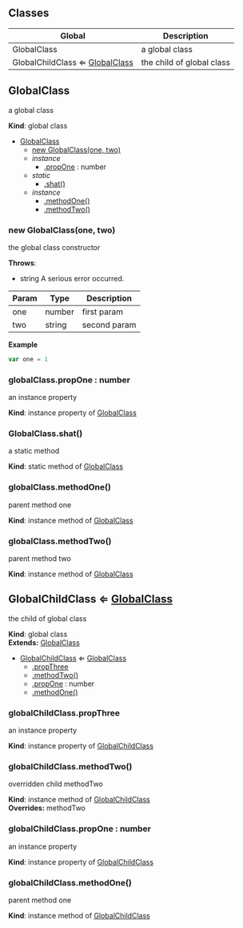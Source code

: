 
## Classes
Global | Description
------ | -----------
GlobalClass | a global class
GlobalChildClass ⇐ [GlobalClass](#markdown-header-new-globalclassone-two) | the child of global class

## GlobalClass
a global class

**Kind**: global class  

* [GlobalClass](#markdown-header-globalclass)
    * [new GlobalClass(one, two)](#markdown-header-new-globalclassone-two)
    * _instance_
        * [.propOne](#markdown-header-globalclasspropone-number) : number
    * _static_
        * [.shat()](#markdown-header-globalclassshat)
    * _instance_
        * [.methodOne()](#markdown-header-globalclassmethodone)
        * [.methodTwo()](#markdown-header-globalclassmethodtwo)

### new GlobalClass(one, two)
the global class constructor

**Throws**:

- string A serious error occurred.


| Param | Type | Description |
| --- | --- | --- |
| one | number | first param |
| two | string | second param |

**Example**  
```js
var one = 1
```
### globalClass.propOne : number
an instance property

**Kind**: instance property of [GlobalClass](#markdown-header-new-globalclassone-two)  
### GlobalClass.shat()
a static method

**Kind**: static method of [GlobalClass](#markdown-header-new-globalclassone-two)  
### globalClass.methodOne()
parent method one

**Kind**: instance method of [GlobalClass](#markdown-header-new-globalclassone-two)  
### globalClass.methodTwo()
parent method two

**Kind**: instance method of [GlobalClass](#markdown-header-new-globalclassone-two)  
## GlobalChildClass ⇐ [GlobalClass](#markdown-header-new-globalclassone-two)
the child of global class

**Kind**: global class  
**Extends:** [GlobalClass](#markdown-header-new-globalclassone-two)  

* [GlobalChildClass](#markdown-header-globalchildclass-globalclass) ⇐ [GlobalClass](#markdown-header-new-globalclassone-two)
    * [.propThree](#markdown-header-globalchildclasspropthree)
    * [.methodTwo()](#markdown-header-globalchildclassmethodtwo)
    * [.propOne](#markdown-header-globalchildclasspropone-number) : number
    * [.methodOne()](#markdown-header-globalchildclassmethodone)

### globalChildClass.propThree
an instance property

**Kind**: instance property of [GlobalChildClass](#markdown-header-globalchildclass-globalclass)  
### globalChildClass.methodTwo()
overridden child methodTwo

**Kind**: instance method of [GlobalChildClass](#markdown-header-globalchildclass-globalclass)  
**Overrides:** methodTwo  
### globalChildClass.propOne : number
an instance property

**Kind**: instance property of [GlobalChildClass](#markdown-header-globalchildclass-globalclass)  
### globalChildClass.methodOne()
parent method one

**Kind**: instance method of [GlobalChildClass](#markdown-header-globalchildclass-globalclass)  
